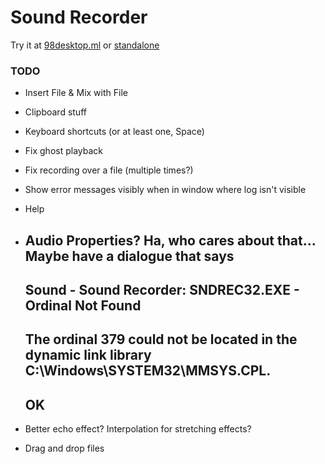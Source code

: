 
# Sound Recorder

Try it at [98desktop.ml](http://98desktop.ml/) or [standalone](http://1j01.github.io/98/sound-recorder/)


### TODO

* Insert File &
  Mix with File

* Clipboard stuff

* Keyboard shortcuts
  (or at least one, Space)

* Fix ghost playback

* Fix recording over a file
  (multiple times?)

* Show error messages visibly when in window where log isn't visible

* Help

* Audio Properties?
  Ha, who cares about that...
  Maybe have a dialogue that says
    ---------------------------
    Sound - Sound Recorder: SNDREC32.EXE - Ordinal Not Found
    ---------------------------
    The ordinal 379 could not be located in the dynamic link library C:\Windows\SYSTEM32\MMSYS.CPL. 
    ---------------------------
    OK   
    ---------------------------

* Better echo effect?
  Interpolation for stretching effects?

* Drag and drop files
